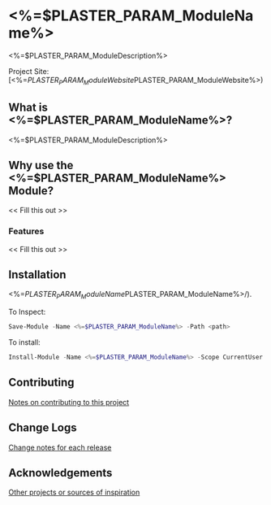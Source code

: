 # <%=$PLASTER_PARAM_ModuleName%>
<%=$PLASTER_PARAM_ModuleDescription%>

Project Site: [<%=$PLASTER_PARAM_ModuleWebsite%>](<%=$PLASTER_PARAM_ModuleWebsite%>)

## What is <%=$PLASTER_PARAM_ModuleName%>?
<%=$PLASTER_PARAM_ModuleDescription%>

## Why use the <%=$PLASTER_PARAM_ModuleName%> Module?
<< Fill this out >>

### Features
<< Fill this out >>

## Installation
<%=$PLASTER_PARAM_ModuleName%> is available on the [PowerShell Gallery](https://www.powershellgallery.com/packages/<%=$PLASTER_PARAM_ModuleName%>/).

To Inspect:
```powershell
Save-Module -Name <%=$PLASTER_PARAM_ModuleName%> -Path <path>
```
To install:
```powershell
Install-Module -Name <%=$PLASTER_PARAM_ModuleName%> -Scope CurrentUser
```

## Contributing
[Notes on contributing to this project](Contributing.md)

## Change Logs
[Change notes for each release](ChangeLog.md)

## Acknowledgements
[Other projects or sources of inspiration](Acknowledgements.md)


